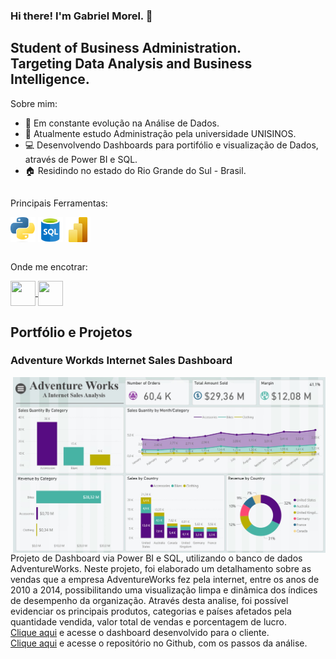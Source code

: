 ### Hi there! I'm Gabriel Morel. 👋
## Student of Business Administration. <br>Targeting Data Analysis and Business Intelligence.



Sobre mim:


- 📖 Em constante evolução na Análise de Dados.
- 🌱 Atualmente estudo Administração pela universidade UNISINOS.
- 💻 Desenvolvendo Dashboards para portifólio e visualização de Dados, através de Power BI e SQL.
- 🏠 Residindo no estado do Rio Grande do Sul - Brasil.

## 


Principais Ferramentas:

 <div style="display: inline_block">
  <img align="center" alt="Python" height="40" width="40" src="https://github.com/BruceFonseca/ferramentas/blob/main/Python-logo-notext.svg.png?raw=true">
  <img align="center" alt="SQL" height="40" width="40" src="https://github.com/BruceFonseca/ferramentas/blob/main/logo.png?raw=true">
  <img align="center" alt="Power BI" height="40" width="40" src="https://github.com/BruceFonseca/ferramentas/blob/main/1200px-New_Power_BI_Logo.svg.png?raw=true">
</div> 

<br>

Onde me encotrar:
<div style="display: inline_block">
  <a href="https://www.linkedin.com/in/gabrielmorel/" target="_blank">
    <img align="center" alt="" height="40" width="40" src="https://github.com/BruceFonseca/Portfolio/blob/main/social%20icons/linkedin.png?raw=true">
  </a>
  <a href="https://www.instagram.com/morel_gab/" target="_blank">
    <img align="center" alt="" height="40" width="40" src="https://github.com/BruceFonseca/Portfolio/blob/main/social%20icons/instagram.png?raw=true">
  </a>
</div>

## 

## Portfólio e Projetos
### Adventure Workds Internet Sales Dashboard
<img align="right" width="500"  src="https://github.com/GabMorel/AdventureWorksPortfolio/blob/main/IMAGENS/SalesAnalysis.jpg?raw=true">
Projeto de Dashboard via Power BI e SQL, utilizando o banco de dados AdventureWorks.
Neste projeto, foi elaborado um detalhamento sobre as vendas que a empresa AdventureWorks fez pela internet, entre os anos de 2010 a 2014, possibilitando uma visualização limpa e dinâmica dos índices de desempenho da organização. Através desta analise, foi possível evidenciar os principais produtos, categorias e países afetados pela quantidade vendida, valor total de vendas e porcentagem de lucro.

<br>
<a href="https://app.powerbi.com/view?r=eyJrIjoiNjVlZDMxMzUtMDA2ZS00YWM4LTliOWMtMTllZmE5Nzk2MzM2IiwidCI6IjJhOGY2ZjdiLWNkNjktNDdmMy1hMWVmLWZlZWYyMGRjNmY5MCJ9" target="_blank">Clique aqui</a> e acesse o dashboard desenvolvido para o cliente.
<br>
<a href="https://github.com/GabMorel/AdventureWorksPortfolio/blob/main/README.md">Clique aqui</a> e acesse o repositório no Github, com os passos da análise.

